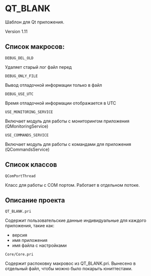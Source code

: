 # QT_BLANK
Шаблон для Qt приложения.

Version 1.11

## Список макросов:

```
DEBUG_DEL_OLD
```
Удаляет старый лог файл перед

```
DEBUG_ONLY_FILE
```
Вывод отладочной информации только в файл

```
DEBUG_USE_UTC
```
Время отладочной информации отображается в UTC

```
USE_MONITORING_SERVICE
```
Включает модуль для работы с мониторингом приложения (QMonitoringService)

```
USE_COMMANDS_SERVICE
```
Включает модуль для работы с командами для приложения (QCommandsService)

## Список классов
```
QComPortThread
```
Класс для работы с COM портом.
Работает в отдельном потоке.

## Описание проекта

```
QT_BLANK.pri
```
Содержит пользовательские данные индивидуальные для каждого приложения, такие как:
- версия 
- имя приложения
- имя файла с настройками

```
Core/Core.pri
```
Содержит распоковку макровос из QT_BLANK.pri. 
Вынесено в отдельный файл, чтобы можно было покарыть юниттестами.

